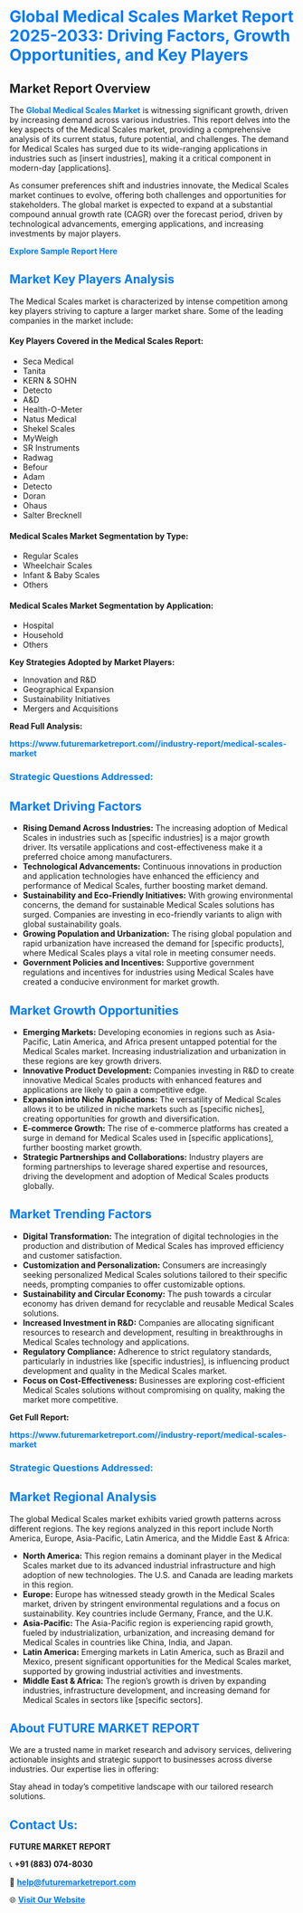 <h1 style="color: #007BFF;">Global Medical Scales Market Report 2025-2033: Driving Factors, Growth Opportunities, and Key Players</h1>

<section id="overview">
<h2>Market Report Overview</h2>
<p>The <a href="https://www.futuremarketreport.com//industry-report/medical-scales-market" style="color: #007BFF; text-decoration: none;"><strong>Global Medical Scales Market</strong></a> is witnessing significant growth, driven by increasing demand across various industries. This report delves into the key aspects of the Medical Scales market, providing a comprehensive analysis of its current status, future potential, and challenges. The demand for Medical Scales has surged due to its wide-ranging applications in industries such as [insert industries], making it a critical component in modern-day [applications].</p>
<p>As consumer preferences shift and industries innovate, the Medical Scales market continues to evolve, offering both challenges and opportunities for stakeholders. The global market is expected to expand at a substantial compound annual growth rate (CAGR) over the forecast period, driven by technological advancements, emerging applications, and increasing investments by major players.</p>
</section>

<section id="overview">
<p><a href="https://www.futuremarketreport.com//request-sample/reportId=59580" style="color: #007BFF; text-decoration: none;"><strong>Explore Sample Report Here</strong></a></p>
</section>

<section id="key-players">
<h2 style="color: #007BFF;">Market Key Players Analysis</h2>
<p>The Medical Scales market is characterized by intense competition among key players striving to capture a larger market share. Some of the leading companies in the market include:</p>
<h4>Key Players Covered in the Medical Scales Report:</h4>
<ul><li>Seca Medical</li><li>Tanita</li><li>KERN &amp; SOHN</li><li>Detecto</li><li>A&amp;D</li><li>Health-O-Meter</li><li>Natus Medical</li><li>Shekel Scales</li><li>MyWeigh</li><li>SR Instruments</li><li>Radwag</li><li>Befour</li><li>Adam</li><li>Detecto</li><li>Doran</li><li>Ohaus</li><li>Salter Brecknell</li></ul>
<h4>Medical Scales Market Segmentation by Type:</h4>
<ul><li>Regular Scales</li><li>Wheelchair Scales</li><li>Infant &amp; Baby Scales</li><li>Others</li></ul>

<h4>Medical Scales Market Segmentation by Application:</h4>
<ul><li>Hospital</li><li>Household</li><li>Others</li></ul>
<p><strong>Key Strategies Adopted by Market Players:</strong></p>
<ul>
<li>Innovation and R&D</li>
<li>Geographical Expansion</li>
<li>Sustainability Initiatives</li>
<li>Mergers and Acquisitions</li>
</ul>
</section>

<section>
<p><strong>Read Full Analysis: </strong></p><a href="https://www.futuremarketreport.com//industry-report/medical-scales-market" style="color: #007BFF; text-decoration: none;"><strong>https://www.futuremarketreport.com//industry-report/medical-scales-market</strong></a>
<h3 style="color: #007BFF;">Strategic Questions Addressed:</h3>
</section>

<section id="driving-factors">
<h2 style="color: #007BFF;">Market Driving Factors</h2>
<ul>
<li><strong>Rising Demand Across Industries:</strong> The increasing adoption of Medical Scales in industries such as [specific industries] is a major growth driver. Its versatile applications and cost-effectiveness make it a preferred choice among manufacturers.</li>
<li><strong>Technological Advancements:</strong> Continuous innovations in production and application technologies have enhanced the efficiency and performance of Medical Scales, further boosting market demand.</li>
<li><strong>Sustainability and Eco-Friendly Initiatives:</strong> With growing environmental concerns, the demand for sustainable Medical Scales solutions has surged. Companies are investing in eco-friendly variants to align with global sustainability goals.</li>
<li><strong>Growing Population and Urbanization:</strong> The rising global population and rapid urbanization have increased the demand for [specific products], where Medical Scales plays a vital role in meeting consumer needs.</li>
<li><strong>Government Policies and Incentives:</strong> Supportive government regulations and incentives for industries using Medical Scales have created a conducive environment for market growth.</li>
</ul>
</section>

<section id="growth-opportunities">
<h2 style="color: #007BFF;">Market Growth Opportunities</h2>
<ul>
<li><strong>Emerging Markets:</strong> Developing economies in regions such as Asia-Pacific, Latin America, and Africa present untapped potential for the Medical Scales market. Increasing industrialization and urbanization in these regions are key growth drivers.</li>
<li><strong>Innovative Product Development:</strong> Companies investing in R&D to create innovative Medical Scales products with enhanced features and applications are likely to gain a competitive edge.</li>
<li><strong>Expansion into Niche Applications:</strong> The versatility of Medical Scales allows it to be utilized in niche markets such as [specific niches], creating opportunities for growth and diversification.</li>
<li><strong>E-commerce Growth:</strong> The rise of e-commerce platforms has created a surge in demand for Medical Scales used in [specific applications], further boosting market growth.</li>
<li><strong>Strategic Partnerships and Collaborations:</strong> Industry players are forming partnerships to leverage shared expertise and resources, driving the development and adoption of Medical Scales products globally.</li>
</ul>
</section>

<section id="trending-factors">
<h2 style="color: #007BFF;">Market Trending Factors</h2>
<ul>
<li><strong>Digital Transformation:</strong> The integration of digital technologies in the production and distribution of Medical Scales has improved efficiency and customer satisfaction.</li>
<li><strong>Customization and Personalization:</strong> Consumers are increasingly seeking personalized Medical Scales solutions tailored to their specific needs, prompting companies to offer customizable options.</li>
<li><strong>Sustainability and Circular Economy:</strong> The push towards a circular economy has driven demand for recyclable and reusable Medical Scales solutions.</li>
<li><strong>Increased Investment in R&D:</strong> Companies are allocating significant resources to research and development, resulting in breakthroughs in Medical Scales technology and applications.</li>
<li><strong>Regulatory Compliance:</strong> Adherence to strict regulatory standards, particularly in industries like [specific industries], is influencing product development and quality in the Medical Scales market.</li>
<li><strong>Focus on Cost-Effectiveness:</strong> Businesses are exploring cost-efficient Medical Scales solutions without compromising on quality, making the market more competitive.</li>
</ul>
</section>

<section>
<p><strong>Get Full Report: </strong></p><a href="https://www.futuremarketreport.com//industry-report/medical-scales-market" style="color: #007BFF; text-decoration: none;"><strong>https://www.futuremarketreport.com//industry-report/medical-scales-market</strong></a>
<h3 style="color: #007BFF;">Strategic Questions Addressed:</h3>
</section>


<section id="regional-analysis">
<h2 style="color: #007BFF;">Market Regional Analysis</h2>
<p>The global Medical Scales market exhibits varied growth patterns across different regions. The key regions analyzed in this report include North America, Europe, Asia-Pacific, Latin America, and the Middle East & Africa:</p>
<ul>
<li><strong>North America:</strong> This region remains a dominant player in the Medical Scales market due to its advanced industrial infrastructure and high adoption of new technologies. The U.S. and Canada are leading markets in this region.</li>
<li><strong>Europe:</strong> Europe has witnessed steady growth in the Medical Scales market, driven by stringent environmental regulations and a focus on sustainability. Key countries include Germany, France, and the U.K.</li>
<li><strong>Asia-Pacific:</strong> The Asia-Pacific region is experiencing rapid growth, fueled by industrialization, urbanization, and increasing demand for Medical Scales in countries like China, India, and Japan.</li>
<li><strong>Latin America:</strong> Emerging markets in Latin America, such as Brazil and Mexico, present significant opportunities for the Medical Scales market, supported by growing industrial activities and investments.</li>
<li><strong>Middle East & Africa:</strong> The region’s growth is driven by expanding industries, infrastructure development, and increasing demand for Medical Scales in sectors like [specific sectors].</li>
</ul>
</section>

<footer>
<h2 style="color: #007BFF;">About FUTURE MARKET REPORT</h2>
<p>We are a trusted name in market research and advisory services, delivering actionable insights and strategic support to businesses across diverse industries. Our expertise lies in offering:</p>

<p>Stay ahead in today’s competitive landscape with our tailored research solutions.</p>

<h2 style="color: #007BFF;">Contact Us:</h2>
<p><strong>FUTURE MARKET REPORT</strong></p>
<p>📞 <strong>+91 (883) 074-8030</strong></p>
<p>📧 <strong><a href="mailto:help@futuremarketreport.com" style="color: #007BFF;">help@futuremarketreport.com</a></strong></p>
<p>🌐 <strong><a href="https://www.futuremarketreport.com/" style="color: #007BFF;">Visit Our Website</a></strong></p>
</footer>